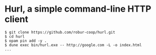 # Hurl, a simple command-line HTTP client

```shell
$ git clone https://github.com/robur-coop/hurl.git
$ cd hurl
$ opam pin add -y .
$ dune exec bin/hurl.exe -- http://google.com -L -o index.html
...
```
